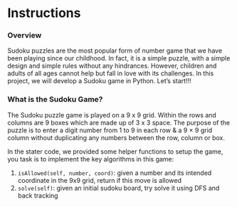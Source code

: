 # Instructions  
### Overview
Sudoku puzzles are the most popular form of number game that we have been playing since our childhood. In fact, it is a simple puzzle, with a simple design and simple rules without any hindrances. However, children and adults of all ages cannot help but fall in love with its challenges. In this project, we will develop a Sudoku game in Python. Let’s start!!!

### What is the Sudoku Game?
The Sudoku puzzle game is played on a 9 x 9 grid. Within the rows and columns are 9 boxes which are made up of 3 x 3 space. The purpose of the puzzle is to enter a digit number from 1 to 9 in each row & a 9 × 9 grid column without duplicating any numbers between the row, column or box.

In the stater code, we provided some helper functions to setup the game, you task is to implement the key algorithms in this game:

1) `isAllowed(self, number, coord)`: given a number and its intended coordinate in the 9x9 grid, return if this move is allowed
2) `solve(self)`: given an initial sudoku board, try solve it using DFS and back tracking



